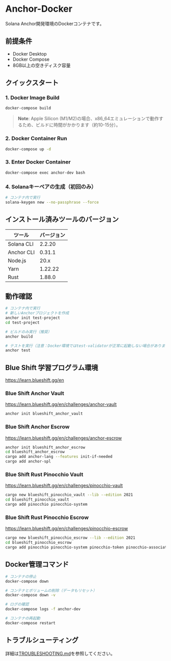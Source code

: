 # Anchor-Docker

Solana Anchor開発環境のDockerコンテナです。

## 前提条件

- Docker Desktop
- Docker Compose
- 8GB以上の空きディスク容量

## クイックスタート

### 1. Docker Image Build

```bash
docker-compose build
```

> **Note**: Apple Silicon (M1/M2)の場合、x86_64エミュレーションで動作するため、ビルドに時間がかかります（約10-15分）。

### 2. Docker Container Run

```bash
docker-compose up -d
```

### 3. Enter Docker Container

```bash
docker-compose exec anchor-dev bash
```

### 4. Solanaキーペアの生成（初回のみ）

```bash
# コンテナ内で実行
solana-keygen new --no-passphrase --force
```

## インストール済みツールのバージョン

| ツール | バージョン |
|--------|-----------|
| Solana CLI | 2.2.20 |
| Anchor CLI | 0.31.1 |
| Node.js | 20.x |
| Yarn | 1.22.22 |
| Rust | 1.88.0 |

## 動作確認

```bash
# コンテナ内で実行
# 新しいAnchorプロジェクトを作成
anchor init test-project
cd test-project

# ビルドのみ実行（推奨）
anchor build

# テストを実行（注意：Docker環境ではtest-validatorが正常に起動しない場合があります）
anchor test
```

## Blue Shift 学習プログラム環境

https://learn.blueshift.gg/en

### Blue Shift Anchor Vault

https://learn.blueshift.gg/en/challenges/anchor-vault

```bash
anchor init blueshift_anchor_vault
```

### Blue Shift Anchor Escrow

https://learn.blueshift.gg/en/challenges/anchor-escrow

```bash
anchor init blueshift_anchor_escrow
cd blueshift_anchor_escrow
cargo add anchor-lang --features init-if-needed
cargo add anchor-spl
```

### Blue Shift Rust Pinocchio Vault

https://learn.blueshift.gg/en/challenges/pinocchio-vault

```bash
cargo new blueshift_pinocchio_vault --lib --edition 2021
cd blueshift_pinocchio_vault
cargo add pinocchio pinocchio-system
```

### Blue Shift Rust Pinocchio Escrow

https://learn.blueshift.gg/en/challenges/pinocchio-escrow

```bash
cargo new blueshift_pinocchio_escrow --lib --edition 2021
cd blueshift_pinocchio_escrow
cargo add pinocchio pinocchio-system pinocchio-token pinocchio-associated-token-account
```

## Docker管理コマンド

```bash
# コンテナの停止
docker-compose down

# コンテナとボリュームの削除（データもリセット）
docker-compose down -v

# ログの確認
docker-compose logs -f anchor-dev

# コンテナの再起動
docker-compose restart
```

## トラブルシューティング

詳細は[TROUBLESHOOTING.md](./TROUBLESHOOTING.md)を参照してください。
